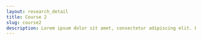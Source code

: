 ```yaml
---
layout: research_detail
title: Course 2
slug: course2
description: Lorem ipsum dolor sit amet, consectetur adipiscing elit. Pellentesque a interdum eros. Nullam tortor nisi, tincidunt blandit tellus sed, finibus pellentesque risus. Cras rhoncus, eros non suscipit posuere, felis felis rhoncus dui, a efficitur erat ligula in tellus. Quisque varius quam eu purus viverra, eget interdum lectus efficitur. Etiam tempus nisl purus, quis volutpat mi vehicula blandit. Quisque quis ultricies elit. Vivamus vehicula mattis feugiat. Etiam gravida elit bibendum congue pellentesque. Morbi eros nibh, lacinia eget ipsum eget, varius varius lacus. Sed sodales viverra felis id placerat. In nec risus nec tellus pretium dapibus. Quisque metus lorem, faucibus ac hendrerit id, auctor a diam. Quisque ornare et tellus et commodo. Fusce accumsan viverra urna, id sagittis urna placerat sed. Sed at venenatis leo. Sed rhoncus mi vitae diam blandit sagittis. Quisque at mauris quis velit sollicitudin ultrices. Vestibulum venenatis a nunc pulvinar porttitor. Praesent non maximus odio. Donec a molestie dui. Proin scelerisque in leo vel laoreet. Ut laoreet massa et justo ornare fermentum. Vivamus maximus vulputate congue. Vivamus orci lacus, lobortis et dolor quis, eleifend aliquam nunc. Fusce vestibulum tortor nibh, vel interdum est molestie et. Pellentesque habitant morbi tristique senectus et netus et malesuada fames ac turpis egestas. Aliquam in vestibulum orci, non tempus sapien. In hac habitasse platea dictumst. Donec fermentum eleifend diam vel auctor. Pellentesque quis nibh at ligula convallis bibendum.
---
```

